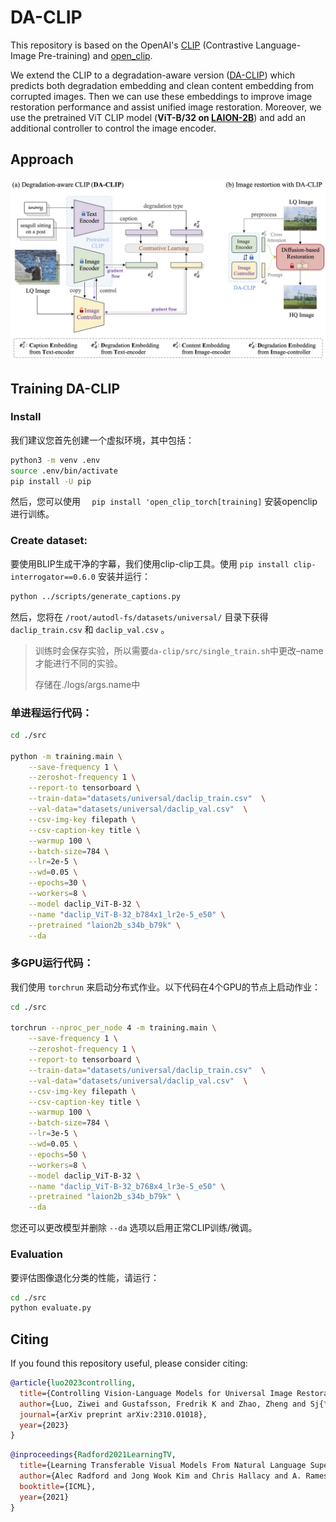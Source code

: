 # DA-CLIP

This repository is based on the OpenAI's [CLIP](https://arxiv.org/abs/2212.07143) (Contrastive Language-Image Pre-training) and [open_clip](https://github.com/mlfoundations/open_clip). 

We extend the CLIP to a degradation-aware version ([DA-CLIP](https://arxiv.org/abs/2310.01018)) which predicts both degradation embedding and clean content embedding from corrupted images. Then we can use these embeddings to improve image restoration performance and assist unified image restoration. Moreover, we use the pretrained ViT CLIP model (**ViT-B/32 on [LAION-2B](https://laion.ai/blog/laion-5b/)**) and add an additional controller to control the image encoder.


## Approach

![CLIP](../figs/overview.jpg)


## Training DA-CLIP

### Install

我们建议您首先创建一个虚拟环境，其中包括：

```bash
python3 -m venv .env
source .env/bin/activate
pip install -U pip
```

然后，您可以使用 `	pip install 'open_clip_torch[training]` 安装openclip进行训练。


### Create dataset:
要使用BLIP生成干净的字幕，我们使用clip-clip工具。使用 `pip install clip-interrogator==0.6.0` 安装并运行：

```bash
python ../scripts/generate_captions.py
```
然后，您将在 `/root/autodl-fs/datasets/universal/` 目录下获得 `daclip_train.csv` 和 `daclip_val.csv` 。

>训练时会保存实验，所以需要`da-clip/src/single_train.sh`中更改–name才能进行不同的实验。
>
>存储在./logs/args.name中

### 单进程运行代码：


```bash
cd ./src

python -m training.main \
    --save-frequency 1 \
    --zeroshot-frequency 1 \
    --report-to tensorboard \
    --train-data="datasets/universal/daclip_train.csv"  \
    --val-data="datasets/universal/daclip_val.csv"  \
    --csv-img-key filepath \
    --csv-caption-key title \
    --warmup 100 \
    --batch-size=784 \
    --lr=2e-5 \
    --wd=0.05 \
    --epochs=30 \
    --workers=8 \
    --model daclip_ViT-B-32 \
    --name "daclip_ViT-B-32_b784x1_lr2e-5_e50" \
    --pretrained "laion2b_s34b_b79k" \
    --da
```

### 多GPU运行代码：

我们使用 `torchrun` 来启动分布式作业。以下代码在4个GPU的节点上启动作业：

```bash
cd ./src

torchrun --nproc_per_node 4 -m training.main \
    --save-frequency 1 \
    --zeroshot-frequency 1 \
    --report-to tensorboard \
    --train-data="datasets/universal/daclip_train.csv"  \
    --val-data="datasets/universal/daclip_val.csv"  \
    --csv-img-key filepath \
    --csv-caption-key title \
    --warmup 100 \
    --batch-size=784 \
    --lr=3e-5 \
    --wd=0.05 \
    --epochs=50 \
    --workers=8 \
    --model daclip_ViT-B-32 \
    --name "daclip_ViT-B-32_b768x4_lr3e-5_e50" \
    --pretrained "laion2b_s34b_b79k" \
    --da
```
您还可以更改模型并删除 `--da` 选项以启用正常CLIP训练/微调。

### Evaluation

要评估图像退化分类的性能，请运行：

```bash
cd ./src
python evaluate.py
```

## Citing

If you found this repository useful, please consider citing:

```bibtex
@article{luo2023controlling,
  title={Controlling Vision-Language Models for Universal Image Restoration},
  author={Luo, Ziwei and Gustafsson, Fredrik K and Zhao, Zheng and Sj{\"o}lund, Jens and Sch{\"o}n, Thomas B},
  journal={arXiv preprint arXiv:2310.01018},
  year={2023}
}
```

```bibtex
@inproceedings{Radford2021LearningTV,
  title={Learning Transferable Visual Models From Natural Language Supervision},
  author={Alec Radford and Jong Wook Kim and Chris Hallacy and A. Ramesh and Gabriel Goh and Sandhini Agarwal and Girish Sastry and Amanda Askell and Pamela Mishkin and Jack Clark and Gretchen Krueger and Ilya Sutskever},
  booktitle={ICML},
  year={2021}
}
```
